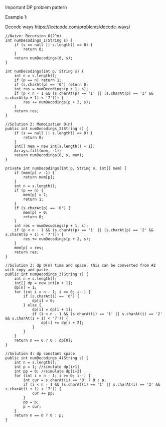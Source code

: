 Important DP problem pattern

Example 1: 

Decode ways
https://leetcode.com/problems/decode-ways/

    //Naive: Recursion O(2^n)
    int numDecodings_1(String s) {
        if (s == null || s.length() == 0) {
            return 0;
        }
        return numDecodings(0, s);
    }

    int numDecodings(int p, String s) {
        int n = s.length();
        if (p == n) return 1;
        if (s.charAt(p) == '0') return 0;
        int res = numDecodings(p + 1, s);
        if (p < n - 1 && (s.charAt(p) == '1' || (s.charAt(p) == '2' && s.charAt(p + 1) < '7'))) {
            res += numDecodings(p + 2, s);
        }
        return res;
    }

    //Solution 2: Memoization O(n)
    public int numDecodings_2(String s) {
        if (s == null || s.length() == 0) {
            return 0;
        }
        int[] mem = new int[s.length() + 1];
        Arrays.fill(mem, -1);
        return numDecodings(0, s, mem);
    }

    private int numDecodings(int p, String s, int[] mem) {
        if (mem[p] > -1) {
            return mem[p];
        }
        int n = s.length();
        if (p == n) {
            mem[p] = 1;
            return 1;
        }
        if (s.charAt(p) == '0') {
            mem[p] = 0;
            return 0;
        }
        int res = numDecodings(p + 1, s);
        if (p < n - 1 && (s.charAt(p) == '1' || (s.charAt(p) == '2' && s.charAt(p + 1) < '7'))) {
            res += numDecodings(p + 2, s);
        }
        mem[p] = res;
        return res;
    }

    //Solution 3: dp O(n) time and space, this can be converted from #2 with copy and paste.
    public int numDecodings_3(String s) {
        int n = s.length();
        int[] dp = new int[n + 1];
        dp[n] = 1;
        for (int i = n - 1; i >= 0; i--) {
            if (s.charAt(i) == '0') {
                dp[i] = 0;
            } else {
                dp[i] = dp[i + 1];
                if (i < n - 1 && (s.charAt(i) == '1' || s.charAt(i) == '2' && s.charAt(i + 1) < '7')) {
                    dp[i] += dp[i + 2];
                }
            }
        }
        return n == 0 ? 0 : dp[0];
    }

    //Solution 4: dp constant space
    public int numDecodings_4(String s) {
        int n = s.length();
        int p = 1; //simulate dp[i+1]
        int pp = 0; //simulate dp[i+2]
        for (int i = n - 1; i >= 0; i--) {
            int cur = s.charAt(i) == '0' ? 0 : p;
            if (i < n - 1 && (s.charAt(i) == '1' || s.charAt(i) == '2' && s.charAt(i + 1) < '7')) {
                cur += pp;
            }
            pp = p;
            p = cur;
        }
        return n == 0 ? 0 : p;
    }